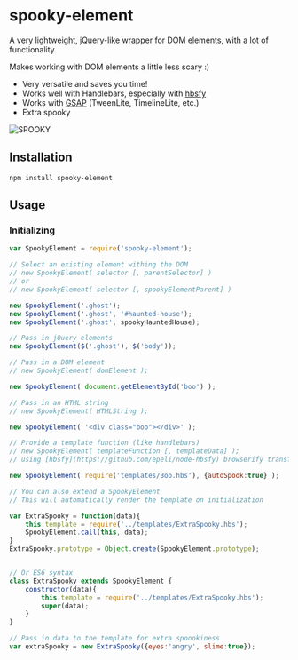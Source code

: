 # spooky-element

A very lightweight, jQuery-like wrapper for DOM elements, with a lot of functionality.

Makes working with DOM elements a little less scary :)

- Very versatile and saves you time!
- Works well with Handlebars, especially with [hbsfy](https://github.com/epeli/node-hbsfy)
- Works with [GSAP](http://greensock.com/gsap) (TweenLite, TimelineLite, etc.)
- Extra spooky

![SPOOKY](http://i.imgur.com/Ut23RfP.png)

## Installation

`npm install spooky-element`

## Usage

### Initializing

```javascript
var SpookyElement = require('spooky-element');

// Select an existing element withing the DOM
// new SpookyElement( selector [, parentSelector] )
// or
// new SpookyElement( selector [, spookyElementParent] )

new SpookyElement('.ghost');
new SpookyElement('.ghost', '#haunted-house');
new SpookyElement('.ghost', spookyHauntedHouse);

// Pass in jQuery elements
new SpookyElement($('.ghost'), $('body'));

// Pass in a DOM element
// new SpookyElement( domElement );

new SpookyElement( document.getElementById('boo') );

// Pass in an HTML string
// new SpookyElement( HTMLString );

new SpookyElement( '<div class="boo"></div>' );

// Provide a template function (like handlebars)
// new SpookyElement( templateFunction [, templateData] );
// using [hbsfy](https://github.com/epeli/node-hbsfy) browserify transform here, very handy!

new SpookyElement( require('templates/Boo.hbs'), {autoSpook:true} );

// You can also extend a SpookyElement
// This will automatically render the template on initialization

var ExtraSpooky = function(data){
    this.template = require('../templates/ExtraSpooky.hbs');
    SpookyElement.call(this, data);
}
ExtraSpooky.prototype = Object.create(SpookyElement.prototype);


// Or ES6 syntax
class ExtraSpooky extends SpookyElement {
    constructor(data){
        this.template = require('../templates/ExtraSpooky.hbs');
        super(data);
    }
}

// Pass in data to the template for extra spoookiness
var extraSpooky = new ExtraSpooky({eyes:'angry', slime:true});